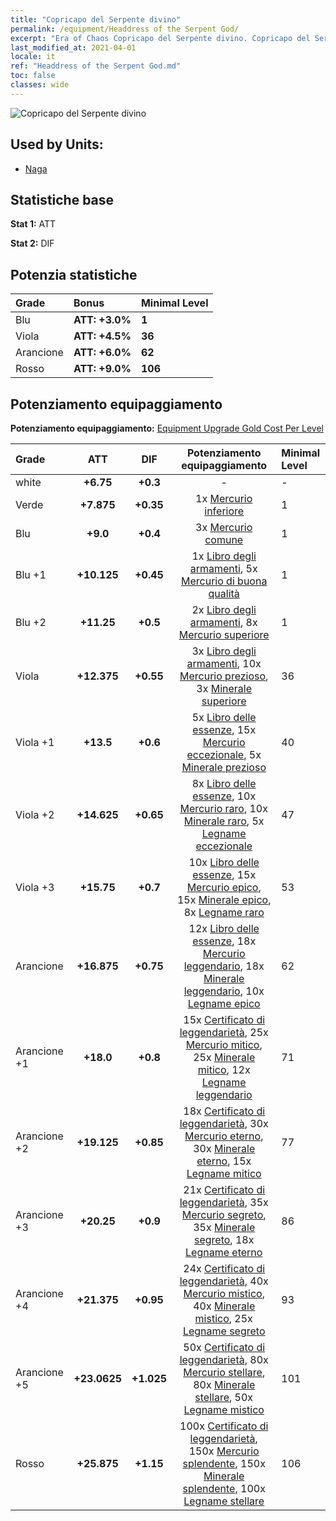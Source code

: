 ```yaml
---
title: "Copricapo del Serpente divino"
permalink: /equipment/Headdress of the Serpent God/
excerpt: "Era of Chaos Copricapo del Serpente divino. Copricapo del Serpente divino"
last_modified_at: 2021-04-01
locale: it
ref: "Headdress of the Serpent God.md"
toc: false
classes: wide
---
```


  ![Copricapo del Serpente divino](/images/e/e_6063.png)

## Used by Units:

* [Naga](/it/units/Naga/) 


## Statistiche base
 **Stat 1:** ATT

 **Stat 2:** DIF

## Potenzia statistiche

  |     Grade    |   Bonus | Minimal Level | 
  |:-------------|:--------|:--------------| 
  | Blu | **ATT: +3.0%** | **1** | 
  | Viola | **ATT: +4.5%** | **36** | 
  | Arancione | **ATT: +6.0%** | **62** | 
  | Rosso | **ATT: +9.0%** | **106** | 


## Potenziamento equipaggiamento
 **Potenziamento equipaggiamento:** [Equipment Upgrade Gold Cost Per Level](/equipment/EquipmentUpgradeCostPerLevel/) 

  |          Grade      | ATT | DIF | Potenziamento equipaggiamento | Minimal Level |
  |:--------------------|:---------:|:---------:|:----------------:|:--------------|
  | white | **+6.75** | **+0.3** | - | - |
  | Verde | **+7.875** | **+0.35** | 1x [Mercurio inferiore](/it/Items/mat_2/) | 1 |
  | Blu | **+9.0** | **+0.4** | 3x [Mercurio comune](/it/Items/mat_8/) | 1 |
  | Blu +1 | **+10.125** | **+0.45** | 1x [Libro degli armamenti](/it/Items/mat_18/), 5x [Mercurio di buona qualità](/it/Items/mat_14/) | 1 |
  | Blu +2 | **+11.25** | **+0.5** | 2x [Libro degli armamenti](/it/Items/mat_25/), 8x [Mercurio superiore](/it/Items/mat_21/) | 1 |
  | Viola | **+12.375** | **+0.55** | 3x [Libro degli armamenti](/it/Items/mat_32/), 10x [Mercurio prezioso](/it/Items/mat_28/), 3x [Minerale superiore](/it/Items/mat_19/) | 36 |
  | Viola +1 | **+13.5** | **+0.6** | 5x [Libro delle essenze](/it/Items/mat_39/), 15x [Mercurio eccezionale](/it/Items/mat_35/), 5x [Minerale prezioso](/it/Items/mat_26/) | 40 |
  | Viola +2 | **+14.625** | **+0.65** | 8x [Libro delle essenze](/it/Items/mat_46/), 10x [Mercurio raro](/it/Items/mat_42/), 10x [Minerale raro](/it/Items/mat_40/), 5x [Legname eccezionale](/it/Items/mat_34/) | 47 |
  | Viola +3 | **+15.75** | **+0.7** | 10x [Libro delle essenze](/it/Items/mat_53/), 15x [Mercurio epico](/it/Items/mat_49/), 15x [Minerale epico](/it/Items/mat_47/), 8x [Legname raro](/it/Items/mat_41/) | 53 |
  | Arancione | **+16.875** | **+0.75** | 12x [Libro delle essenze](/it/Items/mat_60/), 18x [Mercurio leggendario](/it/Items/mat_56/), 18x [Minerale leggendario](/it/Items/mat_54/), 10x [Legname epico](/it/Items/mat_48/) | 62 |
  | Arancione +1 | **+18.0** | **+0.8** | 15x [Certificato di leggendarietà](/it/Items/mat_67/), 25x [Mercurio mitico](/it/Items/mat_63/), 25x [Minerale mitico](/it/Items/mat_61/), 12x [Legname leggendario](/it/Items/mat_55/) | 71 |
  | Arancione +2 | **+19.125** | **+0.85** | 18x [Certificato di leggendarietà](/it/Items/mat_74/), 30x [Mercurio eterno](/it/Items/mat_70/), 30x [Minerale eterno](/it/Items/mat_68/), 15x [Legname mitico](/it/Items/mat_62/) | 77 |
  | Arancione +3 | **+20.25** | **+0.9** | 21x [Certificato di leggendarietà](/it/Items/mat_81/), 35x [Mercurio segreto](/it/Items/mat_77/), 35x [Minerale segreto](/it/Items/mat_75/), 18x [Legname eterno](/it/Items/mat_69/) | 86 |
  | Arancione +4 | **+21.375** | **+0.95** | 24x [Certificato di leggendarietà](/it/Items/mat_88/), 40x [Mercurio mistico](/it/Items/mat_84/), 40x [Minerale mistico](/it/Items/mat_82/), 25x [Legname segreto](/it/Items/mat_76/) | 93 |
  | Arancione +5 | **+23.0625** | **+1.025** | 50x [Certificato di leggendarietà](/it/Items/mat_95/), 80x [Mercurio stellare](/it/Items/mat_91/), 80x [Minerale stellare](/it/Items/mat_89/), 50x [Legname mistico](/it/Items/mat_83/) | 101 |
  | Rosso | **+25.875** | **+1.15** | 100x [Certificato di leggendarietà](/it/Items/mat_102/), 150x [Mercurio splendente](/it/Items/mat_98/), 150x [Minerale splendente](/it/Items/mat_96/), 100x [Legname stellare](/it/Items/mat_90/) | 106 |


